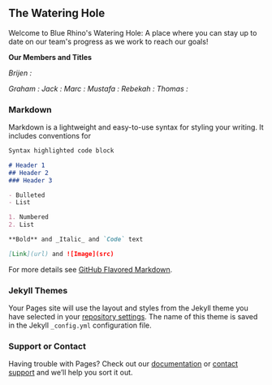 ## The Watering Hole

Welcome to Blue Rhino's Watering Hole: A place where you can stay up to date on our team's progress as we work to reach our goals!

**Our Members and Titles** 

  _Brijen :_ 
  
  _Graham :_
  _Jack :_
  _Marc :_ 
  _Mustafa :_
  _Rebekah :_ 
  _Thomas :_

### Markdown

Markdown is a lightweight and easy-to-use syntax for styling your writing. It includes conventions for

```markdown
Syntax highlighted code block

# Header 1
## Header 2
### Header 3

- Bulleted
- List

1. Numbered
2. List

**Bold** and _Italic_ and `Code` text

[Link](url) and ![Image](src)
```

For more details see [GitHub Flavored Markdown](https://guides.github.com/features/mastering-markdown/).

### Jekyll Themes

Your Pages site will use the layout and styles from the Jekyll theme you have selected in your [repository settings](https://github.com/bluerhino394/bluerhino/settings). The name of this theme is saved in the Jekyll `_config.yml` configuration file.

### Support or Contact

Having trouble with Pages? Check out our [documentation](https://docs.github.com/categories/github-pages-basics/) or [contact support](https://github.com/contact) and we’ll help you sort it out.

